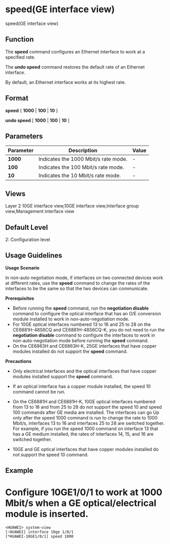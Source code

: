speed(GE interface view)
========================

speed(GE interface view)

Function
--------



The **speed** command configures an Ethernet interface to work at a specified rate.

The **undo speed** command restores the default rate of an Ethernet interface.



By default, an Ethernet interface works at its highest rate.


Format
------

**speed** { **1000** | **100** | **10** }

**undo speed** [ **1000** | **100** | **10** ]


Parameters
----------

| Parameter | Description | Value |
| --- | --- | --- |
| **1000** | Indicates the 1000 Mbit/s rate mode. | - |
| **100** | Indicates the 100 Mbit/s rate mode. | - |
| **10** | Indicates the 10 Mbit/s rate mode. | - |



Views
-----

Layer 2 10GE interface view,10GE interface view,Interface group view,Management interface view


Default Level
-------------

2: Configuration level


Usage Guidelines
----------------

**Usage Scenario**

In non-auto negotiation mode, if interfaces on two connected devices work at different rates, use the **speed** command to change the rates of the interfaces to be the same so that the two devices can communicate.

**Prerequisites**

* Before running the **speed** command, run the **negotiation disable** command to configure the optical interface that has an O/E conversion module installed to work in non-auto-negotiation mode.
* For 10GE optical interfaces numbered 13 to 16 and 25 to 28 on the CE6881H-48S6CQ and CE6881H-48S6CQ-K, you do not need to run the **negotiation disable** command to configure the interfaces to work in non-auto-negotiation mode before running the **speed** command.
* On the CE6863H and CE6863H-K, 25GE interfaces that have copper modules installed do not support the **speed** command.

**Precautions**

* Only electrical interfaces and the optical interfaces that have copper modules installed support the **speed** command.
* If an optical interface has a copper module installed, the speed 10 command cannot be run.

* On the CE6881H and CE6881H-K, 10GE optical interfaces numbered from 13 to 16 and from 25 to 28 do not support the speed 10 and speed 100 commands after GE media are installed. The interfaces can go Up only after the speed 1000 command is run to change the rate to 1000 Mbit/s, interfaces 13 to 16 and interfaces 25 to 28 are switched together. For example, if you run the speed 1000 command on interface 13 that has a GE medium installed, the rates of interfaces 14, 15, and 16 are switched together.
* 10GE and GE optical interfaces that have copper modules installed do not support the speed 10 command.


Example
-------

# Configure 10GE1/0/1 to work at 1000 Mbit/s when a GE optical/electrical module is inserted.
```
<HUAWEI> system-view
[~HUAWEI] interface 10ge 1/0/1
[*HUAWEI-10GE1/0/1] speed 1000

```